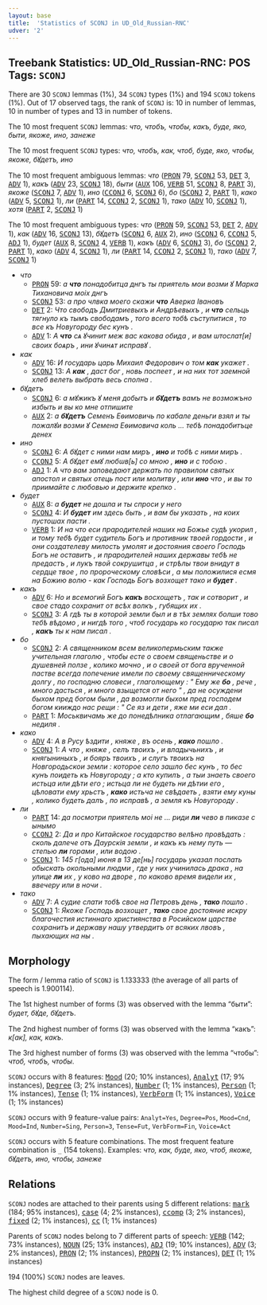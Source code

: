 ```yaml
---
layout: base
title:  'Statistics of SCONJ in UD_Old_Russian-RNC'
udver: '2'
---
```


## Treebank Statistics: UD_Old_Russian-RNC: POS Tags: `SCONJ`

There are 30 `SCONJ` lemmas (1%), 34 `SCONJ` types (1%) and 194 `SCONJ` tokens (1%).
Out of 17 observed tags, the rank of `SCONJ` is: 10 in number of lemmas, 10 in number of types and 13 in number of tokens.

The 10 most frequent `SCONJ` lemmas: <em>что, чтобъ, чтобы, какъ, буде, яко, быти, якоже, ино, занеже</em>

The 10 most frequent `SCONJ` types:  <em>что, чтобъ, как, чтоб, буде, яко, чтобы, якоже, бꙋдетъ, ино</em>

The 10 most frequent ambiguous lemmas: <em>что</em> (<tt><a href="orv_rnc-pos-PRON.html">PRON</a></tt> 79, <tt><a href="orv_rnc-pos-SCONJ.html">SCONJ</a></tt> 53, <tt><a href="orv_rnc-pos-DET.html">DET</a></tt> 3, <tt><a href="orv_rnc-pos-ADV.html">ADV</a></tt> 1), <em>какъ</em> (<tt><a href="orv_rnc-pos-ADV.html">ADV</a></tt> 23, <tt><a href="orv_rnc-pos-SCONJ.html">SCONJ</a></tt> 18), <em>быти</em> (<tt><a href="orv_rnc-pos-AUX.html">AUX</a></tt> 106, <tt><a href="orv_rnc-pos-VERB.html">VERB</a></tt> 51, <tt><a href="orv_rnc-pos-SCONJ.html">SCONJ</a></tt> 8, <tt><a href="orv_rnc-pos-PART.html">PART</a></tt> 3), <em>якоже</em> (<tt><a href="orv_rnc-pos-SCONJ.html">SCONJ</a></tt> 7, <tt><a href="orv_rnc-pos-ADV.html">ADV</a></tt> 1), <em>ино</em> (<tt><a href="orv_rnc-pos-CCONJ.html">CCONJ</a></tt> 6, <tt><a href="orv_rnc-pos-SCONJ.html">SCONJ</a></tt> 6), <em>бо</em> (<tt><a href="orv_rnc-pos-SCONJ.html">SCONJ</a></tt> 2, <tt><a href="orv_rnc-pos-PART.html">PART</a></tt> 1), <em>како</em> (<tt><a href="orv_rnc-pos-ADV.html">ADV</a></tt> 5, <tt><a href="orv_rnc-pos-SCONJ.html">SCONJ</a></tt> 1), <em>ли</em> (<tt><a href="orv_rnc-pos-PART.html">PART</a></tt> 14, <tt><a href="orv_rnc-pos-CCONJ.html">CCONJ</a></tt> 2, <tt><a href="orv_rnc-pos-SCONJ.html">SCONJ</a></tt> 1), <em>тако</em> (<tt><a href="orv_rnc-pos-ADV.html">ADV</a></tt> 10, <tt><a href="orv_rnc-pos-SCONJ.html">SCONJ</a></tt> 1), <em>хотя</em> (<tt><a href="orv_rnc-pos-PART.html">PART</a></tt> 2, <tt><a href="orv_rnc-pos-SCONJ.html">SCONJ</a></tt> 1)

The 10 most frequent ambiguous types:  <em>что</em> (<tt><a href="orv_rnc-pos-PRON.html">PRON</a></tt> 59, <tt><a href="orv_rnc-pos-SCONJ.html">SCONJ</a></tt> 53, <tt><a href="orv_rnc-pos-DET.html">DET</a></tt> 2, <tt><a href="orv_rnc-pos-ADV.html">ADV</a></tt> 1), <em>как</em> (<tt><a href="orv_rnc-pos-ADV.html">ADV</a></tt> 16, <tt><a href="orv_rnc-pos-SCONJ.html">SCONJ</a></tt> 13), <em>бꙋдетъ</em> (<tt><a href="orv_rnc-pos-SCONJ.html">SCONJ</a></tt> 6, <tt><a href="orv_rnc-pos-AUX.html">AUX</a></tt> 2), <em>ино</em> (<tt><a href="orv_rnc-pos-SCONJ.html">SCONJ</a></tt> 6, <tt><a href="orv_rnc-pos-CCONJ.html">CCONJ</a></tt> 5, <tt><a href="orv_rnc-pos-ADJ.html">ADJ</a></tt> 1), <em>будет</em> (<tt><a href="orv_rnc-pos-AUX.html">AUX</a></tt> 8, <tt><a href="orv_rnc-pos-SCONJ.html">SCONJ</a></tt> 4, <tt><a href="orv_rnc-pos-VERB.html">VERB</a></tt> 1), <em>какъ</em> (<tt><a href="orv_rnc-pos-ADV.html">ADV</a></tt> 6, <tt><a href="orv_rnc-pos-SCONJ.html">SCONJ</a></tt> 3), <em>бо</em> (<tt><a href="orv_rnc-pos-SCONJ.html">SCONJ</a></tt> 2, <tt><a href="orv_rnc-pos-PART.html">PART</a></tt> 1), <em>како</em> (<tt><a href="orv_rnc-pos-ADV.html">ADV</a></tt> 4, <tt><a href="orv_rnc-pos-SCONJ.html">SCONJ</a></tt> 1), <em>ли</em> (<tt><a href="orv_rnc-pos-PART.html">PART</a></tt> 14, <tt><a href="orv_rnc-pos-CCONJ.html">CCONJ</a></tt> 2, <tt><a href="orv_rnc-pos-SCONJ.html">SCONJ</a></tt> 1), <em>тако</em> (<tt><a href="orv_rnc-pos-ADV.html">ADV</a></tt> 7, <tt><a href="orv_rnc-pos-SCONJ.html">SCONJ</a></tt> 1)


* <em>что</em>
  * <tt><a href="orv_rnc-pos-PRON.html">PRON</a></tt> 59: <em>а <b>что</b> понадобитца днгъ ты приятель мои возми ꙋ Марка Тихановича моіх днгъ</em>
  * <tt><a href="orv_rnc-pos-SCONJ.html">SCONJ</a></tt> 53: <em>а про члвка моего скажи <b>что</b> Аверка Івановъ</em>
  * <tt><a href="orv_rnc-pos-DET.html">DET</a></tt> 2: <em>Что свободъ Дмитриевыхъ и Андрѣевыхъ , и <b>что</b> сельць тягнуло къ тымъ свободамъ , того всего тобѣ съступитися , то все къ Новугороду бес кунъ .</em>
  * <tt><a href="orv_rnc-pos-ADV.html">ADV</a></tt> 1: <em>А <b>что</b> сѧ ꙋчинит меж вас какова обида , и вам ѡтослат[и] своих боѧръ , ини ꙋчинѧт исправꙋ .</em>
* <em>как</em>
  * <tt><a href="orv_rnc-pos-ADV.html">ADV</a></tt> 16: <em>И государь царь Михаил Федорович о том <b>как</b> укажет .</em>
  * <tt><a href="orv_rnc-pos-SCONJ.html">SCONJ</a></tt> 13: <em>А <b>как</b> , даст бог , новь поспеет , и на них тот заемной хлеб велеть выбрать весь сполна .</em>
* <em>бꙋдетъ</em>
  * <tt><a href="orv_rnc-pos-SCONJ.html">SCONJ</a></tt> 6: <em>а мꙋжикъ ꙋ меня добытъ и <b>бꙋдетъ</b> вамъ не возможъно избыть и вы ко мне отпишите</em>
  * <tt><a href="orv_rnc-pos-AUX.html">AUX</a></tt> 2: <em>а <b>бꙋдетъ</b> Семенъ Еѳимовичь по кабале деньги взял и ты пожалꙋи возми ꙋ Семена Еѳимовича коль ... тебѣ понадобитъце денех</em>
* <em>ино</em>
  * <tt><a href="orv_rnc-pos-SCONJ.html">SCONJ</a></tt> 6: <em>А бꙋдет с ними нам миръ , <b>ино</b> и тобѣ с ними миръ .</em>
  * <tt><a href="orv_rnc-pos-CCONJ.html">CCONJ</a></tt> 5: <em>А бꙋдет емꙋ любѡв[ь] со мною , <b>ино</b> и с тобою .</em>
  * <tt><a href="orv_rnc-pos-ADJ.html">ADJ</a></tt> 1: <em>А что вам заповедают держать по правилом святых апостол и святых отець пост или молитву , или <b>ино</b> что , и вы то приимайте с любовью и держите крепко .</em>
* <em>будет</em>
  * <tt><a href="orv_rnc-pos-AUX.html">AUX</a></tt> 8: <em>а <b>будет</b> не дошла и ты спроси у него</em>
  * <tt><a href="orv_rnc-pos-SCONJ.html">SCONJ</a></tt> 4: <em>И <b>будет</b> им здесь быть , и вам бы указать , на коих пустошах пасти .</em>
  * <tt><a href="orv_rnc-pos-VERB.html">VERB</a></tt> 1: <em>И на что еси прародителей наших на Божье судѣ укорил , и тому тебѣ будет судитель Богъ и противник твоей гордости , и они создателеву милость умолят и достояния своего Господь Богъ не оставитъ , и прародителей наших державы тебѣ не предастъ , и лукъ твой сокрушитца , и стрѣлы твои внидут в сердце твое , по пророческому словѣси , а мы положилися есмя на Божию волю - как Господь Богъ возхощет тако и <b>будет</b> .</em>
* <em>какъ</em>
  * <tt><a href="orv_rnc-pos-ADV.html">ADV</a></tt> 6: <em>Но и всемогий Богъ <b>какъ</b> восхощетъ , так и сотворит , и свое стадо сохранит от всѣх волкъ , губящих их .</em>
  * <tt><a href="orv_rnc-pos-SCONJ.html">SCONJ</a></tt> 3: <em>А гдѣ ты в которой земли был и в тѣх землях болши тово тебѣ вѣдомо , и нигдѣ того , чтоб государь ко государю так писал , <b>какъ</b> ты к нам писал .</em>
* <em>бо</em>
  * <tt><a href="orv_rnc-pos-SCONJ.html">SCONJ</a></tt> 2: <em>А священником всем великопермьским также учительная глаголю , чтобы есте о своем священьстве и о душевней ползе , колико мочно , и о своей от бога врученной пастве всегда попечение имели по своему священническому долгу , по господню словеси , глаголющему : " Ему же <b>бо</b> , рече , много дасться , и много взыщется от него " , да не осуждени быхом пред богом были , да возмогли быхом пред господем богом кииждо нас рещи : " Се яз и дети , яже ми еси дал .</em>
  * <tt><a href="orv_rnc-pos-PART.html">PART</a></tt> 1: <em>Моськвичамь же до понедѣлника отлагающим , бяше <b>бо</b> недиля .</em>
* <em>како</em>
  * <tt><a href="orv_rnc-pos-ADV.html">ADV</a></tt> 4: <em>А в Русу ѣздити , княже , въ осень , <b>како</b> пошло .</em>
  * <tt><a href="orv_rnc-pos-SCONJ.html">SCONJ</a></tt> 1: <em>А что , княже , селъ твоихъ , и владычьнихъ , и княгыниныхъ , и бояръ твоихъ , и слугъ твоихъ на Новгородьскои земли : которое село зашло бес кунъ , то бес кунъ поидеть къ Новугороду ; а кто купилъ , а тыи знаеть своего истьца или дѣти его ; истьца ли не будеть ни дѣтии его , цѣловати ему хрьстъ , <b>како</b> истьча не свѣдаеть , взяти ему куны , колико будеть далъ , по исправѣ , а земля къ Новугороду .</em>
* <em>ли</em>
  * <tt><a href="orv_rnc-pos-PART.html">PART</a></tt> 14: <em>да посмотри приятель моі не ... риди <b>ли</b> чево в пиказе с ынымо</em>
  * <tt><a href="orv_rnc-pos-CCONJ.html">CCONJ</a></tt> 2: <em>Да и про Китайское государство велѣно провѣдать : сколь далече отъ Даурскія земли , и какъ къ нему путь — степью <b>ли</b> горами , или водою .</em>
  * <tt><a href="orv_rnc-pos-SCONJ.html">SCONJ</a></tt> 1: <em>145 г[ода] июня в 13 де[нь] государь указал послать обыскать окольными людми , где у них учинилась драка , на улице <b>ли</b> их , у ково на дворе , по каково время видели их , ввечеру или в ночи .</em>
* <em>тако</em>
  * <tt><a href="orv_rnc-pos-ADV.html">ADV</a></tt> 7: <em>А судие слати тобѣ свое на Петровъ день , <b>тако</b> пошло .</em>
  * <tt><a href="orv_rnc-pos-SCONJ.html">SCONJ</a></tt> 1: <em>Якоже Господь возхощет , <b>тако</b> свое достояние искру благочестия истиннаго християнства в Росийском царстве сохранитъ и державу нашу утвердитъ от всяких лвовъ , пыхающих на ны .</em>

## Morphology

The form / lemma ratio of `SCONJ` is 1.133333 (the average of all parts of speech is 1.900114).

The 1st highest number of forms (3) was observed with the lemma “быти”: <em>будет, бꙋде, бꙋдетъ</em>.

The 2nd highest number of forms (3) was observed with the lemma “какъ”: <em>к[ак], как, какъ</em>.

The 3rd highest number of forms (3) was observed with the lemma “чтобы”: <em>чтоб, чтобъ, чтобы</em>.

`SCONJ` occurs with 8 features: <tt><a href="orv_rnc-feat-Mood.html">Mood</a></tt> (20; 10% instances), <tt><a href="orv_rnc-feat-Analyt.html">Analyt</a></tt> (17; 9% instances), <tt><a href="orv_rnc-feat-Degree.html">Degree</a></tt> (3; 2% instances), <tt><a href="orv_rnc-feat-Number.html">Number</a></tt> (1; 1% instances), <tt><a href="orv_rnc-feat-Person.html">Person</a></tt> (1; 1% instances), <tt><a href="orv_rnc-feat-Tense.html">Tense</a></tt> (1; 1% instances), <tt><a href="orv_rnc-feat-VerbForm.html">VerbForm</a></tt> (1; 1% instances), <tt><a href="orv_rnc-feat-Voice.html">Voice</a></tt> (1; 1% instances)

`SCONJ` occurs with 9 feature-value pairs: `Analyt=Yes`, `Degree=Pos`, `Mood=Cnd`, `Mood=Ind`, `Number=Sing`, `Person=3`, `Tense=Fut`, `VerbForm=Fin`, `Voice=Act`

`SCONJ` occurs with 5 feature combinations.
The most frequent feature combination is `_` (154 tokens).
Examples: <em>что, как, буде, яко, чтоб, якоже, бꙋдетъ, ино, чтобы, занеже</em>


## Relations

`SCONJ` nodes are attached to their parents using 5 different relations: <tt><a href="orv_rnc-dep-mark.html">mark</a></tt> (184; 95% instances), <tt><a href="orv_rnc-dep-case.html">case</a></tt> (4; 2% instances), <tt><a href="orv_rnc-dep-ccomp.html">ccomp</a></tt> (3; 2% instances), <tt><a href="orv_rnc-dep-fixed.html">fixed</a></tt> (2; 1% instances), <tt><a href="orv_rnc-dep-cc.html">cc</a></tt> (1; 1% instances)

Parents of `SCONJ` nodes belong to 7 different parts of speech: <tt><a href="orv_rnc-pos-VERB.html">VERB</a></tt> (142; 73% instances), <tt><a href="orv_rnc-pos-NOUN.html">NOUN</a></tt> (25; 13% instances), <tt><a href="orv_rnc-pos-ADJ.html">ADJ</a></tt> (19; 10% instances), <tt><a href="orv_rnc-pos-ADV.html">ADV</a></tt> (3; 2% instances), <tt><a href="orv_rnc-pos-PRON.html">PRON</a></tt> (2; 1% instances), <tt><a href="orv_rnc-pos-PROPN.html">PROPN</a></tt> (2; 1% instances), <tt><a href="orv_rnc-pos-DET.html">DET</a></tt> (1; 1% instances)

194 (100%) `SCONJ` nodes are leaves.

The highest child degree of a `SCONJ` node is 0.

